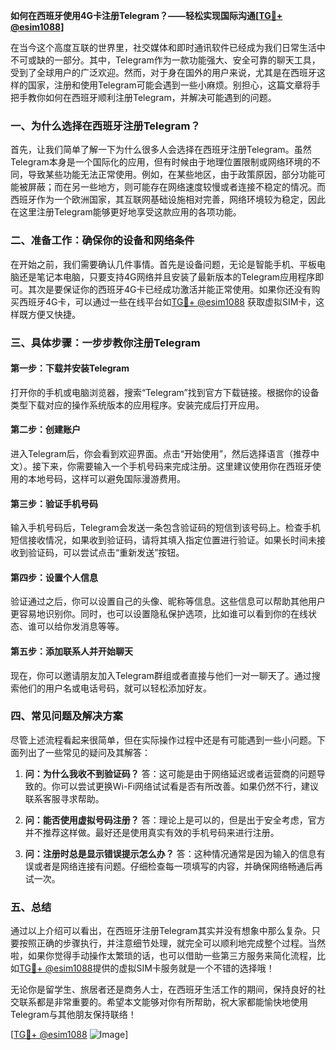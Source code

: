 **如何在西班牙使用4G卡注册Telegram？——轻松实现国际沟通[[TG💪+ @esim1088](https://t.me/s/esim1088)]**

在当今这个高度互联的世界里，社交媒体和即时通讯软件已经成为我们日常生活中不可或缺的一部分。其中，Telegram作为一款功能强大、安全可靠的聊天工具，受到了全球用户的广泛欢迎。然而，对于身在国外的用户来说，尤其是在西班牙这样的国家，注册和使用Telegram可能会遇到一些小麻烦。别担心，这篇文章将手把手教你如何在西班牙顺利注册Telegram，并解决可能遇到的问题。

### **一、为什么选择在西班牙注册Telegram？**

首先，让我们简单了解一下为什么很多人会选择在西班牙注册Telegram。虽然Telegram本身是一个国际化的应用，但有时候由于地理位置限制或网络环境的不同，导致某些功能无法正常使用。例如，在某些地区，由于政策原因，部分功能可能被屏蔽；而在另一些地方，则可能存在网络速度较慢或者连接不稳定的情况。而西班牙作为一个欧洲国家，其互联网基础设施相对完善，网络环境较为稳定，因此在这里注册Telegram能够更好地享受这款应用的各项功能。

### **二、准备工作：确保你的设备和网络条件**

在开始之前，我们需要确认几件事情。首先是设备问题，无论是智能手机、平板电脑还是笔记本电脑，只要支持4G网络并且安装了最新版本的Telegram应用程序即可。其次是要保证你的西班牙4G卡已经成功激活并能正常使用。如果你还没有购买西班牙4G卡，可以通过一些在线平台如[TG💪+ @esim1088](https://t.me/s/esim1088) 获取虚拟SIM卡，这样既方便又快捷。

### **三、具体步骤：一步步教你注册Telegram**

#### **第一步：下载并安装Telegram**
打开你的手机或电脑浏览器，搜索“Telegram”找到官方下载链接。根据你的设备类型下载对应的操作系统版本的应用程序。安装完成后打开应用。

#### **第二步：创建账户**
进入Telegram后，你会看到欢迎界面。点击“开始使用”，然后选择语言（推荐中文）。接下来，你需要输入一个手机号码来完成注册。这里建议使用你在西班牙使用的本地号码，这样可以避免国际漫游费用。

#### **第三步：验证手机号码**
输入手机号码后，Telegram会发送一条包含验证码的短信到该号码上。检查手机短信接收情况，如果收到验证码，请将其填入指定位置进行验证。如果长时间未接收到验证码，可以尝试点击“重新发送”按钮。

#### **第四步：设置个人信息**
验证通过之后，你可以设置自己的头像、昵称等信息。这些信息可以帮助其他用户更容易地识别你。同时，也可以设置隐私保护选项，比如谁可以看到你的在线状态、谁可以给你发消息等等。

#### **第五步：添加联系人并开始聊天**
现在，你可以邀请朋友加入Telegram群组或者直接与他们一对一聊天了。通过搜索他们的用户名或电话号码，就可以轻松添加好友。

### **四、常见问题及解决方案**

尽管上述流程看起来很简单，但在实际操作过程中还是有可能遇到一些小问题。下面列出了一些常见的疑问及其解答：

1. **问：为什么我收不到验证码？**
   答：这可能是由于网络延迟或者运营商的问题导致的。你可以尝试更换Wi-Fi网络试试看是否有所改善。如果仍然不行，建议联系客服寻求帮助。

2. **问：能否使用虚拟号码注册？**
   答：理论上是可以的，但是出于安全考虑，官方并不推荐这样做。最好还是使用真实有效的手机号码来进行注册。

3. **问：注册时总是显示错误提示怎么办？**
   答：这种情况通常是因为输入的信息有误或者是网络连接有问题。仔细检查每一项填写的内容，并确保网络畅通后再试一次。

### **五、总结**

通过以上介绍可以看出，在西班牙注册Telegram其实并没有想象中那么复杂。只要按照正确的步骤执行，并注意细节处理，就完全可以顺利地完成整个过程。当然啦，如果你觉得手动操作太繁琐的话，也可以借助一些第三方服务来简化流程，比如[TG💪+ @esim1088](https://t.me/s/esim1088)提供的虚拟SIM卡服务就是一个不错的选择哦！

无论你是留学生、旅居者还是商务人士，在西班牙生活工作的期间，保持良好的社交联系都是非常重要的。希望本文能够对你有所帮助，祝大家都能愉快地使用Telegram与其他朋友保持联络！

[[TG💪+ @esim1088](https://t.me/s/esim1088) ![Image](https://i.postimg.cc/4NQfJmqS/Snipaste-2025-05-13-00-14-12.png)]